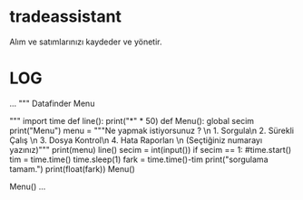 # tradeassistant
Alım ve satımlarınızı kaydeder ve yönetir.
# LOG
...
"""
Datafinder Menu

"""
import time 
def line():
  print("*" * 50)
def Menu():
  global secim
  print("Menu")
  menu =  """Ne yapmak istiyorsunuz ? \n 1. Sorgula\n 2. Sürekli Çalış \n 3. Dosya Kontrol\n 4. Hata Raporları \n (Seçtiğiniz numarayı yazınız)"""
  print(menu)
  line()
  secim = int(input())
  if secim == 1:
    #time.start()
    tim = time.time()
    time.sleep(1)
    fark = time.time()-tim
    print("sorgulama tamam.")
    print(float(fark))
    Menu()

Menu()
...

